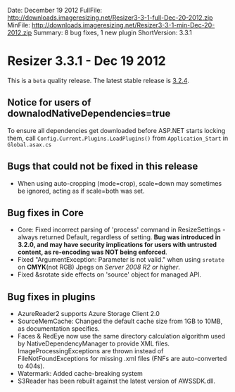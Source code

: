 Date: December 19 2012
FullFile: http://downloads.imageresizing.net/Resizer3-3-1-full-Dec-20-2012.zip
MinFile: http://downloads.imageresizing.net/Resizer3-3-1-min-Dec-20-2012.zip
Summary: 8 bug fixes, 1 new plugin
ShortVersion: 3.3.1


# Resizer 3.3.1 -  Dec 19 2012

This is a `beta` quality release. The latest stable release is [3.2.4](/releases/3-2-4).

## Notice for users of downalodNativeDependencies=true

To ensure all dependencies get downloaded before ASP.NET starts locking them, call `Config.Current.Plugins.LoadPlugins()` from `Application_Start` in `Global.asax.cs` 


## Bugs that could not be fixed in this release

* When using auto-cropping (mode=crop), scale=down may sometimes be ignored, acting as if scale=both was set.


## Bug fixes in Core

* Core: Fixed incorrect parsing of 'process' command in ResizeSettings - always returned Default, regardless of setting. **Bug was introduced in 3.2.0, and may have security implications for users with untrusted content, as re-encoding was NOT being enforced**.
* Fixed "ArgumentException: Parameter is not valid." when using  `srotate` on **CMYK**(not RGB) Jpegs on *Server 2008 R2 or higher*.
* Fixed &srotate side effects on 'source' object for managed API. 


## Bug fixes in plugins

* AzureReader2 supports Azure Storage Client 2.0
* SourceMemCache: Changed the default cache size from 1GB to 10MB, as documentation specifies.
* Faces & RedEye now use the same directory calculation algorithm used by NativeDependencyManager to provide XML files. ImageProcessingExceptions are thrown instead of FileNotFoundExceptions for missing .xml files (FNFs are auto-converted to 404s).
* Watermark: Added cache-breaking system
* S3Reader has been rebuilt against the latest version of AWSSDK.dll.

